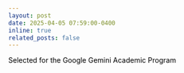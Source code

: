 ```yaml
---
layout: post
date: 2025-04-05 07:59:00-0400
inline: true
related_posts: false
---
```


<a style="color: black;">Selected for the Google Gemini Academic Program</a>
